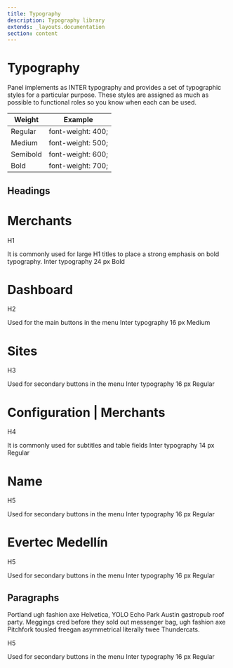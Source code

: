 ```yaml
---
title: Typography
description: Typography library
extends: _layouts.documentation
section: content
---
```


# Typography

Panel implements as INTER typography and provides a set of typographic styles for a particular purpose. These styles are assigned as much as possible to functional roles so you know when each can be used.

<div class="overflow-y-auto scrollbar-w-2 scrollbar-track-gray-lighter scrollbar-thumb-rounded scrollbar-thumb-gray scrolling-touch">
    <table class="w-full text-left border-collapse">
        <thead>
            <tr>
                <th class="z-20 sticky top-0 text-sm font-bold p-0">
                    <div class="pb-2 pr-2 border-b border-gray-200">Weight</div>
                </th>
                <th class="z-20 sticky top-0 text-sm font-bold p-0">
                    <div class="pb-2 pl-2 border-b border-gray-200">Example</div>
                </th>
            </tr>
        </thead>
        <tbody class="align-baseline">
            <tr>
                <td class="py-2 pr-2 text-xs whitespace-nowrap font-base">Regular</td>
                <td class="py-2 pl-2 text-xs whitespace-pre font-base">font-weight: 400; </td>
            </tr>
            <tr>
                <td class="py-2 pr-2 text-xs whitespace-nowrap border-t border-gray-200 font-medium">Medium</td>
                <td class="py-2 pl-2 text-xs whitespace-pre font-medium border-t border-gray-200">font-weight: 500; </td>
            </tr>
            <tr>
                <td class="py-2 pr-2 text-xs whitespace-nowrap border-t border-gray-200 font-semibold">Semibold</td>
                <td class="py-2 pl-2 text-xs whitespace-pre font-semibold border-t border-gray-200">font-weight: 600; </td>
            </tr>
            <tr>
                <td class="py-2 pr-2 text-xs whitespace-nowrap border-t border-gray-200 font-bold">Bold</td>
                <td class="py-2 pl-2 text-xs whitespace-pre font-bold border-t border-gray-200">font-weight: 700; </td>
            </tr>
        </tbody>
    </table>
</div>

## Headings

<div class="flex flex-col sm:flex-row md:flex-row lg:flex-row justify-between content-start mb-5">
    <div class="rounded-md border-2 border-gray-50 p-5 h-full w-full sm:w-1/2 md:w-1/2 text-center ">
        <h1 class="font-bold text-2xl text-gray-800 p-0 m-0">Merchants</h1>
    </div>
    <div class="ml-6 w-full sm:w-1/2 lg:w-1/2">
        <p class="font-bold text-lg m-0">H1</p>
        <p class="text-sm text-justify m-0">It is commonly used for large H1 titles to place a strong emphasis on bold typography. Inter typography 24 px Bold</p>
    </div>
</div>

<div class="flex flex-col sm:flex-row md:flex-row lg:flex-row justify-between content-start mb-5">
    <div class="rounded-md border-2 border-gray-50 p-5 h-full w-full sm:w-1/2 md:w-1/2 text-center ">
        <h1 class="font-medium text-base text-gray-700 p-0 m-0">Dashboard</h1>
    </div>
    <div class="ml-6 w-full sm:w-1/2 lg:w-1/2">
        <p class="font-bold text-lg m-0">H2</p>
        <p class="text-sm text-justify m-0">Used for the main buttons in the menu Inter typography 16 px Medium</p>
    </div>
</div>

<div class="flex flex-col sm:flex-row md:flex-row lg:flex-row justify-between content-start mb-5">
    <div class="rounded-md border-2 border-gray-50 p-5 h-full w-full sm:w-1/2 md:w-1/2 text-center ">
        <h1 class="font-normal text-base text-gray-400 p-0 m-0">Sites</h1>
    </div>
    <div class="ml-6 w-full sm:w-1/2 lg:w-1/2">
        <p class="font-bold text-lg m-0">H3</p>
        <p class="text-sm text-justify m-0">Used for secondary buttons in the menu Inter typography 16 px Regular</p>
    </div>
</div>

<div class="flex flex-col sm:flex-row md:flex-row lg:flex-row justify-between content-start mb-5">
    <div class="rounded-md border-2 border-gray-50 p-5 h-full w-full sm:w-1/2 md:w-1/2 text-center ">
        <h1 class="font-normal text-sm text-gray-400 p-0 m-0">Configuration | Merchants</h1>
    </div>
    <div class="ml-6 w-full sm:w-1/2 lg:w-1/2">
        <p class="font-bold text-lg m-0">H4</p>
        <p class="text-sm text-justify m-0">It is commonly used for subtitles and table fields Inter typography 14 px Regular</p>
    </div>
</div>

<div class="flex flex-col sm:flex-row md:flex-row lg:flex-row justify-between content-start mb-5">
    <div class="rounded-md border-2 border-gray-50 p-5 h-full w-full sm:w-1/2 md:w-1/2 text-center ">
        <h1 class="font-bold text-xs text-gray-800 p-0 m-0">Name</h1>
    </div>
    <div class="ml-6 w-full sm:w-1/2 lg:w-1/2">
        <p class="font-bold text-lg m-0">H5</p>
        <p class="text-sm text-justify m-0">Used for secondary buttons in the menu Inter typography 16 px Regular</p>
    </div>
</div>

<div class="flex flex-col sm:flex-row md:flex-row lg:flex-row justify-between content-start mb-5">
    <div class="rounded-md border-2 border-gray-50 p-5 h-full w-full sm:w-1/2 md:w-1/2 text-center ">
        <h1 class="font-normal text-sm text-gray-500 p-0 m-0">Evertec Medellín</h1>
    </div>
    <div class="ml-6 w-full sm:w-1/2 lg:w-1/2">
        <p class="font-bold text-lg m-0">H5</p>
        <p class="text-sm text-justify m-0">Used for secondary buttons in the menu Inter typography 16 px Regular</p>
    </div>
</div>

## Paragraphs

<div class="flex flex-col sm:flex-row md:flex-row lg:flex-row justify-between content-start mb-5">
    <div class="rounded-md border-2 border-gray-50 p-5 h-full w-full sm:w-1/2 md:w-1/2">
        <p class="font-normal text-sm text-gray-500 p-0 m-0 text-justify">Portland ugh fashion axe Helvetica, YOLO Echo Park Austin gastropub roof party. Meggings cred before they sold out messenger bag, ugh fashion axe Pitchfork tousled freegan asymmetrical literally twee Thundercats. </p>
    </div>
    <div class="ml-6 w-full sm:w-1/2 lg:w-1/2">
        <p class="font-bold text-lg m-0">H5</p>
        <p class="text-sm text-justify m-0">Used for secondary buttons in the menu Inter typography 16 px Regular</p>
    </div>
</div>

<!--@component('_partials.iframe', ["height" => "114px; "])
<div class="px-4 py-8 bg-white">

    <div class="max-w-3xl mx-auto space-y-4 flex flex-col items-center justify-start sm:space-y-0 sm:flex-row szm:items-end sm:justify-around">
        <button class="btn btn-dark" type="button">
            Button
        </button>
    </div>

</div>
@endcomponent

``` html
<button class="btn btn-dark" type="button">
    Button asdsad
</button>
```

-->
